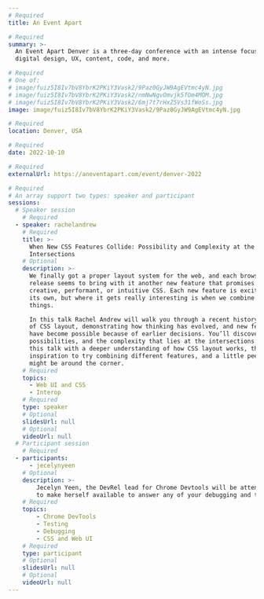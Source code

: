 ```yaml
---
# Required
title: An Event Apart

# Required
summary: >-
  An Event Apart Denver is a three-day conference with an intense focus on
  digital design, UX, content, code, and more.

# Required
# One of:
# image/fuiz5I8Iv7bV8YbrK2PKiY3Vask2/9Paz0GyJW9AgEVtmc4yN.jpg
# image/fuiz5I8Iv7bV8YbrK2PKiY3Vask2/nmNwNgvOmvjk5fOm4MOM.jpg
# image/fuiz5I8Iv7bV8YbrK2PKiY3Vask2/6mj7t7rHxZ5Vs31fWoSs.jpg
image: image/fuiz5I8Iv7bV8YbrK2PKiY3Vask2/9Paz0GyJW9AgEVtmc4yN.jpg

# Required
location: Denver, USA

# Required
date: 2022-10-10

# Required
externalUrl: https://aneventapart.com/event/denver-2022

# Required
# An array support two types: speaker and participant
sessions:
  # Speaker session
    # Required
  - speaker: rachelandrew
    # Required
    title: >-
      When New CSS Features Collide: Possibility and Complexity at the
      Intersections
    # Optional
    description: >-
      We finally got a proper layout system for the web, and each browser
      release seems to bring with it another new feature that promises more
      creative, performant, or intuitive CSS. Each new feature is exciting on
      its own, but where it gets really interesting is when we combine these
      things.

      In this talk Rachel Andrew will walk you through a recent history
      of CSS layout, demonstrating how thinking has evolved, and new features
      have become possible because of earlier decisions. You’ll discover the
      possibilities, and the complexity that lies at the intersections. Leave
      this talk with a deeper understanding of how CSS layout works, the
      inspiration to try combining different features, and a little peek at what
      might be around the corner.
    # Required
    topics:
      - Web UI and CSS
      - Interop
    # Required
    type: speaker
    # Optional
    slidesUrl: null
    # Optional
    videoUrl: null
  # Participant session
    # Required
  - participants:
      - jecelynyeen
    # Optional
    description: >-
        Jecelyn Yeen, the DevRel lead for Chrome Devtools will be attending the meetup
        to make herself available to answer any of your debugging and testing questions.
    # Required
    topics:
        - Chrome DevTools
        - Testing
        - Debugging
        - CSS and Web UI
    # Required
    type: participant
    # Optional
    slidesUrl: null
    # Optional
    videoUrl: null
---
```

